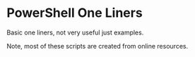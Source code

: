 # PowerShell One Liners

Basic one liners, not very useful just examples.

Note, most of these scripts are created from online resources.
